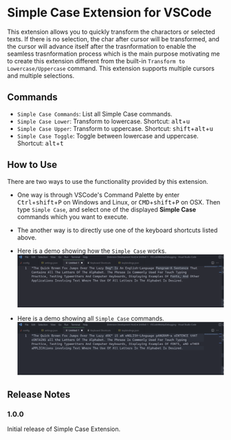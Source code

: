# Simple Case Extension for VSCode

This extension allows you to quickly transform the charactors or selected texts. If there is no selection, the char after cursor will  be transformed, and the cursor will advance itself after the trasnformation to enable the seamless trasnformation process which is the main purpose motivating me to create this extension different from the built-in `Transform to Lowercase/Uppercase` command. This extension supports multiple cursors and multiple selections.

## Commands
- `Simple Case Commands`: List all Simple Case commands.
- `Simple Case Lower`: Transform to lowercase. Shortcut: <kbd>alt</kbd>+<kbd>u</kbd>
- `Simple Case Upper`: Transform to uppercase. Shortcut: <kbd>shift</kbd>+<kbd>alt</kbd>+<kbd>u</kbd>
- `Simple Case Toggle`: Toggle between lowercase and uppercase. Shortcut: <kbd>alt</kbd>+<kbd>t</kbd>

## How to Use
There are two ways to use the functionality provided by this extension.
- One way is through VSCode's Command Palette by enter <kbd>Ctrl</kbd>+<kbd>shift</kbd>+<kbd>P</kbd> on Windows and Linux, or  <kbd>CMD</kbd>+<kbd>shift</kbd>+<kbd>P</kbd> on OSX. Then type `Simple Case`, and select one of the displayed **Simple Case** commands which you want to execute.
- The another way is to directly use one of the keyboard shortcuts listed above.

- Here is a demo showing how the `Simple Case` works.
![Simple Case](images/SimpleCaseDemo.gif)

- Here is a demo showing all `Simple Case` commands.
![Simple Case Toggle](images/SimpleCaseListCommandsDemo.gif)

## Release Notes

### 1.0.0

Initial release of Simple Case Extension.

